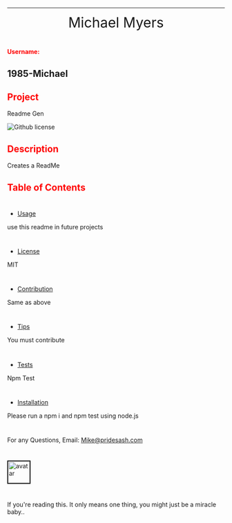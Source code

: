 
---------------
<center><font size="6px">Michael Myers</center></font>

#

<strong style="color: red">Username:</strong>

1985-Michael
 ---------------
## <strong style="color: red">Project</strong> 

Readme Gen

![Github license](https://img.shields.io/badge/license-MIT-blue.svg)

## <strong style="color: red">Description</strong>
Creates a ReadMe
## <strong style="color: red">Table of Contents</strong>
#
* [Usage](#usage)

use this readme in future projects
#
* [License](#license)

MIT
#
* [Contribution](#contribution)

Same as above
#
* [Tips](#tips)

You must contribute
#
* [Tests](#tests)

Npm Test
#
* [Installation](#installation)

Please run a npm i and npm test using node.js
#
For any Questions, Email: Mike@pridesash.com
#
<img src="https://anthonymyers1985.weebly.com/uploads/5/7/4/5/57459889/12743696-10201449901526425-1933875123050792984-n_orig.jpg"
alt="avatar" border= "2px" width="50px" height="50px" />
#
If you're reading this. It only means one thing, you might just be a miracle baby..
